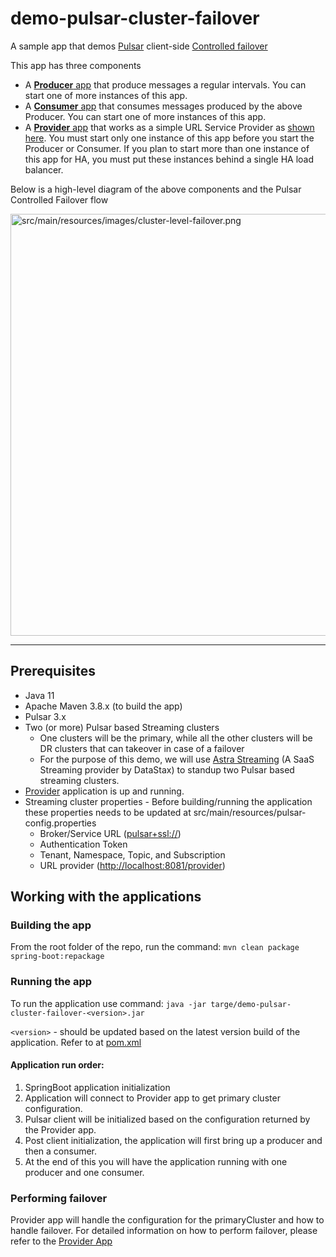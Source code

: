 # demo-pulsar-cluster-failover
A sample app that demos [Pulsar](https://pulsar.apache.org/ "Pulsar") client-side [Controlled failover](https://pulsar.apache.org/docs/3.3.x/client-libraries-cluster-level-failover/#controlled-failover "Controlled failover") 

This app has three components
- A [**Producer** app](https://github.com/datastax/demo-pulsar-cluster-failover/blob/main/src/main/java/com/demo/adobe/astra/streaming/impl/StreamingProducer.java "**Producer** app") that produce messages a regular intervals. You can start one of more instances of this app.
- A [**Consumer** app](https://github.com/datastax/demo-pulsar-cluster-failover/blob/main/src/main/java/com/demo/adobe/astra/streaming/impl/StreamingConsumer.java "**Consumer** app") that consumes messages produced by the above Producer. You can start one of more instances of this app.
- A [**Provider** app](https://github.com/datastax/demo-provider-cluster-failover/blob/main/src/main/java/com/demo/service/provider/astra/Application.java "**Provider** app") that works as a simple URL Service Provider as [shown here](https://pulsar.apache.org/docs/3.3.x/client-libraries-cluster-level-failover/#controlled-failover "shown here"). You must start only one instance of this app before you start the Producer or Consumer. If you plan to start more than one instance of this app for HA, you must put these instances behind a single HA load balancer.

Below is a high-level diagram of the above components and the Pulsar Controlled Failover flow

<img width="675" src=https://pulsar.apache.org/assets/images/cluster-level-failover-3-e4c1f0e86f1652f300f2bc54d342b955.png  alt="src/main/resources/images/cluster-level-failover.png"/>


------------

## Prerequisites
- Java 11
- Apache Maven 3.8.x (to build the app)
- Pulsar 3.x 
- Two (or more) Pulsar based Streaming clusters
  - One clusters will be the primary, while all the other clusters will be DR clusters that can takeover in case of a failover
  - For the purpose of this demo, we will use [Astra Streaming](https://www.datastax.com/products/astra-streaming) (A SaaS Streaming provider by DataStax) to standup two Pulsar based streaming clusters.
- [Provider](https://github.com/datastax/demo-provider-cluster-failover) application is up and running.
- Streaming cluster properties - Before building/running the application these properties needs to be updated at src/main/resources/pulsar-config.properties
  - Broker/Service URL (<pulsar+ssl://>)
  - Authentication Token
  - Tenant, Namespace, Topic, and Subscription
  - URL provider (<http://localhost:8081/provider>)
 
## Working with the applications

### Building the app
From the root folder of the repo, run the command:
`mvn clean package spring-boot:repackage`


### Running the app
To run the application use command:
`java -jar targe/demo-pulsar-cluster-failover-<version>.jar`

`<version>` - should be updated based on the latest version build of the application. Refer to <version> at [pom.xml](pom.xml)

#### Application run order:
1. SpringBoot application initialization 
2. Application will connect to Provider app to get primary cluster configuration. 
3. Pulsar client will be initialized based on the configuration returned by the Provider app. 
4. Post client initialization, the application will first bring up a producer and then a consumer. 
6. At the end of this you will have the application running with one producer and one consumer.

### Performing failover
Provider app will handle the configuration for the primaryCluster and how to handle failover.
For detailed information on how to perform failover, please refer to the [Provider App](https://github.com/datastax/demo-provider-cluster-failover/blob/main/README.md)